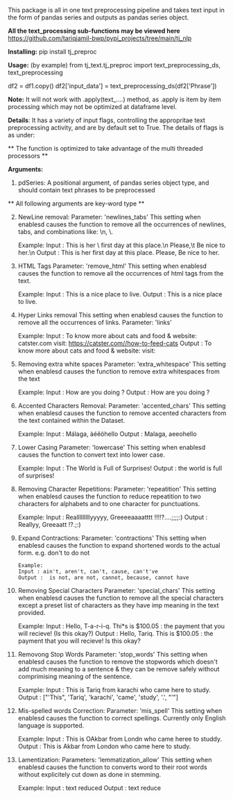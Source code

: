 This package is all in one text preprocessing pipeline and takes text input in the form of pandas series and outputs as pandas series object.

**All the text_processing sub-functions may be viewed here**
https://github.com/tariqjamil-bwp/pypi_projects/tree/main/tj_nlp


**Installing:**
pip install tj_preproc

**Usage:** (by example)
from tj_text.tj_preproc import text_preprocessing_ds, text_preprocessing

df2 = df1.copy()
df2['input_data'] = text_preprocessing_ds(df2['Phrase'])

**Note:** It will not work with .apply(text_....) method, as .apply is item by item processing which may not be optimized at dataframe level.


**Details**:
It has a variety of input flags, controlling the appropritae text preprocessing activity, and are by default set to True.
The details of flags is as under:

** The function is optimized to take advantage of the multi threaded processors **

**Arguments:**
1. pdSeries: A positional argument, of pandas series object type, and should contain text phrases to be preprocessed

    
** All following arguments are key-word type ** 

 2. NewLine removal:
    Parameter: 'newlines_tabs'
    This setting when enablesd causes the function to remove all the occurrences of newlines, tabs, and combinations like: \\n, \\.
    
    Example:
    Input : This is her \\ first day at this place.\n Please,\t Be nice to her.\\n
    Output : This is her first day at this place. Please, Be nice to her. 
    

3. HTML Tags
    Parameter: 'remove_html'
    This setting when enablesd causes the function to remove all the occurrences of html tags from the text.
    
    Example:
    Input : This is a nice place to live. 
    Output : This is a nice place to live.  
    

4. Hyper Links removal
    This setting when enablesd causes the function to remove all the occurrences of links.
    Parameter: 'links'

    Example:
    Input : To know more about cats and food & website: catster.com  visit: https://catster.com//how-to-feed-cats
    Output : To know more about cats and food & website: visit:     
    

5. Removing extra white spaces
    Parameter: 'extra_whitespace' 
    This setting when enablesd causes the function to remove extra whitespaces from the text
        
    Example:
    Input : How   are   you   doing   ?
    Output : How are you doing ?     

    
6. Accented Characters Removal:
    Parameter: 'accented_chars' 
    This setting when enablesd causes the function to remove accented characters from the text contained within the Dataset.
               
    Example:
    Input : Málaga, àéêöhello
    Output : Malaga, aeeohello    


7. Lower Casing
    Parameter: 'lowercase'
    This setting when enablesd causes the function to convert text into lower case.
             
    Example:
    Input : The World is Full of Surprises!
    Output : the world is full of surprises!
    

8. Removing Character Repetitions:
    Parameter: 'repeatition'
    This setting when enablesd causes the function to reduce repeatition to two characters for alphabets and to one character for punctuations.
            
    Example:
    Input : Realllllllllyyyyy,        Greeeeaaaatttt   !!!!?....;;;;:)
    Output : Reallyy, Greeaatt !?.;:)
    
    
9. Expand Contractions:
    Parameter: 'contractions'
    This setting when enablesd causes the function to expand shortened words to the actual form.
       e.g. don't to do not
    
       Example: 
       Input : ain't, aren't, can't, cause, can't've
       Output :  is not, are not, cannot, because, cannot have 


10. Removing Special Characters
    Parameter: 'special_chars'
    This setting when enablesd causes the function to remove all the special characters except a preset list of characters as they have imp meaning in the text provided.
       
    Example: 
    Input : Hello, T-a-r-i-q. Thi*s is $100.05 : the payment that you will recieve! (Is this okay?) 
    Output :  Hello, Tariq. This is $100.05 : the payment that you will recieve! Is this okay?
       

11. Removong Stop Words
    Parameter: 'stop_words'
    This setting when enablesd causes the function to remove the stopwords which doesn't add much meaning to a sentence 
    & they can be remove safely without comprimising meaning of the sentence.
            
    Example: 
    Input : This is Tariq from karachi who came here to study.
    Output : ["'This", 'Tariq', 'karachi', 'came', 'study', '.', "'"] 


12. Mis-spelled words Correction:
    Parameter: 'mis_spell'
    This setting when enablesd causes the function to correct spellings. Currently only English language is supported.
 
    Example: 
    Input : This is OAkbar from Londn who came heree to studdy.
    Output : This is Akbar from London who came here to study.
      

13. Lamentization:
    Parameters: 'lemmatization_allow'
    This setting when enablesd causes the function to converts word to their root words without explicitely cut down as done in stemming.
            
    Example: 
    Input : text reduced 
    Output :  text reduce
